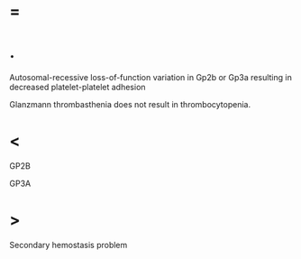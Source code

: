 # =

# .

Autosomal-recessive loss-of-function variation in Gp2b or Gp3a resulting in decreased platelet-platelet adhesion

Glanzmann thrombasthenia does not result in thrombocytopenia.

# <

GP2B

GP3A

# >

Secondary hemostasis problem

